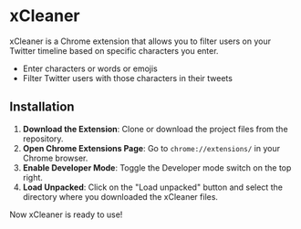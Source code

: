 # xCleaner

xCleaner is a Chrome extension that allows you to filter users on your Twitter timeline based on specific characters you enter.

- Enter characters or words or emojis
- Filter Twitter users with those characters in their tweets

## Installation

1. **Download the Extension**: Clone or download the project files from the repository.
2. **Open Chrome Extensions Page**: Go to `chrome://extensions/` in your Chrome browser.
3. **Enable Developer Mode**: Toggle the Developer mode switch on the top right.
4. **Load Unpacked**: Click on the "Load unpacked" button and select the directory where you downloaded the xCleaner files.

Now xCleaner is ready to use!
